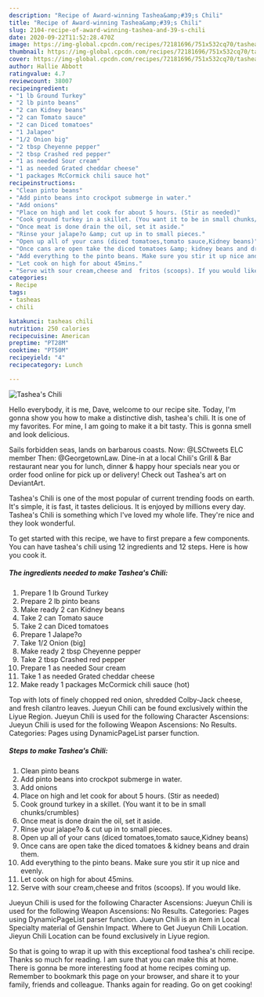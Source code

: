 ```yaml
---
description: "Recipe of Award-winning Tashea&amp;#39;s Chili"
title: "Recipe of Award-winning Tashea&amp;#39;s Chili"
slug: 2104-recipe-of-award-winning-tashea-and-39-s-chili
date: 2020-09-22T11:52:28.470Z
image: https://img-global.cpcdn.com/recipes/72181696/751x532cq70/tasheas-chili-recipe-main-photo.jpg
thumbnail: https://img-global.cpcdn.com/recipes/72181696/751x532cq70/tasheas-chili-recipe-main-photo.jpg
cover: https://img-global.cpcdn.com/recipes/72181696/751x532cq70/tasheas-chili-recipe-main-photo.jpg
author: Hallie Abbott
ratingvalue: 4.7
reviewcount: 38007
recipeingredient:
- "1 lb Ground Turkey"
- "2 lb pinto beans"
- "2 can Kidney beans"
- "2 can Tomato sauce"
- "2 can Diced tomatoes"
- "1 Jalapeo"
- "1/2 Onion big"
- "2 tbsp Cheyenne pepper"
- "2 tbsp Crashed red pepper"
- "1 as needed Sour cream"
- "1 as needed Grated cheddar cheese"
- "1 packages McCormick chili sauce hot"
recipeinstructions:
- "Clean pinto beans"
- "Add pinto beans into crockpot submerge in water."
- "Add onions"
- "Place on high and let cook for about 5 hours. (Stir as needed)"
- "Cook ground turkey in a skillet. (You want it to be in small chunks/crumbles)"
- "Once meat is done drain the oil, set it aside."
- "Rinse your jalape?o &amp; cut up in to small pieces."
- "Open up all of your cans (diced tomatoes,tomato sauce,Kidney beans)"
- "Once cans are open take the diced tomatoes &amp; kidney beans and drain them."
- "Add everything to the pinto beans. Make sure you stir it up nice and evenly."
- "Let cook on high for about 45mins."
- "Serve with sour cream,cheese and  fritos (scoops). If you would like."
categories:
- Recipe
tags:
- tasheas
- chili

katakunci: tasheas chili 
nutrition: 250 calories
recipecuisine: American
preptime: "PT28M"
cooktime: "PT50M"
recipeyield: "4"
recipecategory: Lunch

---
```



![Tashea&#39;s Chili](https://img-global.cpcdn.com/recipes/72181696/751x532cq70/tasheas-chili-recipe-main-photo.jpg)

Hello everybody, it is me, Dave, welcome to our recipe site. Today, I'm gonna show you how to make a distinctive dish, tashea&#39;s chili. It is one of my favorites. For mine, I am going to make it a bit tasty. This is gonna smell and look delicious.

Sails forbidden seas, lands on barbarous coasts. Now: @LSCtweets ELC member Then: @GeorgetownLaw. Dine-in at a local Chili&#39;s Grill &amp; Bar restaurant near you for lunch, dinner &amp; happy hour specials near you or order food online for pick up or delivery! Check out Tashea&#39;s art on DeviantArt.

Tashea&#39;s Chili is one of the most popular of current trending foods on earth. It's simple, it is fast, it tastes delicious. It is enjoyed by millions every day. Tashea&#39;s Chili is something which I've loved my whole life. They're nice and they look wonderful.


To get started with this recipe, we have to first prepare a few components. You can have tashea&#39;s chili using 12 ingredients and 12 steps. Here is how you cook it.

<!--inarticleads1-->

##### The ingredients needed to make Tashea&#39;s Chili:

1. Prepare 1 lb Ground Turkey
1. Prepare 2 lb pinto beans
1. Make ready 2 can Kidney beans
1. Take 2 can Tomato sauce
1. Take 2 can Diced tomatoes
1. Prepare 1 Jalape?o
1. Take 1/2 Onion (big]
1. Make ready 2 tbsp Cheyenne pepper
1. Take 2 tbsp Crashed red pepper
1. Prepare 1 as needed Sour cream
1. Take 1 as needed Grated cheddar cheese
1. Make ready 1 packages McCormick chili sauce (hot)


Top with lots of finely chopped red onion, shredded Colby-Jack cheese, and fresh cilantro leaves. Jueyun Chili can be found exclusively within the Liyue Region. Jueyun Chili is used for the following Character Ascensions: Jueyun Chili is used for the following Weapon Ascensions: No Results. Categories: Pages using DynamicPageList parser function. 

<!--inarticleads2-->

##### Steps to make Tashea&#39;s Chili:

1. Clean pinto beans
1. Add pinto beans into crockpot submerge in water.
1. Add onions
1. Place on high and let cook for about 5 hours. (Stir as needed)
1. Cook ground turkey in a skillet. (You want it to be in small chunks/crumbles)
1. Once meat is done drain the oil, set it aside.
1. Rinse your jalape?o &amp; cut up in to small pieces.
1. Open up all of your cans (diced tomatoes,tomato sauce,Kidney beans)
1. Once cans are open take the diced tomatoes &amp; kidney beans and drain them.
1. Add everything to the pinto beans. Make sure you stir it up nice and evenly.
1. Let cook on high for about 45mins.
1. Serve with sour cream,cheese and  fritos (scoops). If you would like.


Jueyun Chili is used for the following Character Ascensions: Jueyun Chili is used for the following Weapon Ascensions: No Results. Categories: Pages using DynamicPageList parser function. Jueyun Chili is an item in Local Specialty material of Genshin Impact. Where to Get Jueyun Chili Location. Jieyun Chili Location can be found exclusively in Liyue region. 

So that is going to wrap it up with this exceptional food tashea&#39;s chili recipe. Thanks so much for reading. I am sure that you can make this at home. There is gonna be more interesting food at home recipes coming up. Remember to bookmark this page on your browser, and share it to your family, friends and colleague. Thanks again for reading. Go on get cooking!
